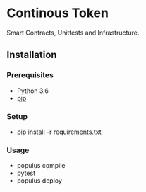 # Continous Token

Smart Contracts, Unittests and Infrastructure.

## Installation

### Prerequisites

 * Python 3.6
 * [pip](https://pip.pypa.io/en/stable/)

### Setup

 * pip install -r requirements.txt

### Usage

 * populus compile
 * pytest
 * populus deploy
